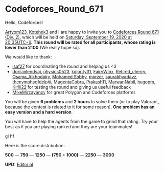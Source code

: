 # Codeforces_Round_671

Hello, Codeforces!

[Artyom123](https://codeforces.com/profile/Artyom123 "Master Artyom123"), [Kotehok3](https://codeforces.com/profile/Kotehok3 "Master Kotehok3") and I are happy to invite you to [Codeforces Round 671 (Div. 2)](https://codeforces.com/contest/1419 "Codeforces Round 671 (Div. 2)"), which will be held on [Saturday, September 19, 2020 at 20:35UTC+6](https://codeforces.com/https://www.timeanddate.com/worldclock/fixedtime.html?day=19&month=9&year=2020&hour=17&min=35&sec=0&p1=166). **This round will be rated for all participants, whose rating is lower than 2100** (We really hope so).

We would like to thank:

 * [isaf27](https://codeforces.com/profile/isaf27 "International Grandmaster isaf27") for coordinating the round and helping us <3
* [dorijanlendvaj](https://codeforces.com/profile/dorijanlendvaj "International Grandmaster dorijanlendvaj"), [physics0523](https://codeforces.com/profile/physics0523 "Master physics0523"), [kdjonty31](https://codeforces.com/profile/kdjonty31 "Expert kdjonty31"), [FairyWinx](https://codeforces.com/profile/FairyWinx "Master FairyWinx"), [Retired_cherry](https://codeforces.com/profile/Retired_cherry "Expert Retired_cherry"), [Osama_Alkhodairy](https://codeforces.com/profile/Osama_Alkhodairy "Master Osama_Alkhodairy"), [Mohamed.Sobhy](https://codeforces.com/profile/Mohamed.Sobhy "Master Mohamed.Sobhy"), [morzer](https://codeforces.com/profile/morzer "Expert morzer"), [saurabhyadavz](https://codeforces.com/profile/saurabhyadavz "Expert saurabhyadavz"), [thenymphsofdelphi](https://codeforces.com/profile/thenymphsofdelphi "Master thenymphsofdelphi"), [MagentaCobra](https://codeforces.com/profile/MagentaCobra "Candidate Master MagentaCobra"), [Prakash11](https://codeforces.com/profile/Prakash11 "Expert Prakash11"), [MarwanNabil](https://codeforces.com/profile/MarwanNabil "Specialist MarwanNabil"), [hugopm](https://codeforces.com/profile/hugopm "International Grandmaster hugopm"), [Kirill22](https://codeforces.com/profile/Kirill22 "International Master Kirill22") for testing the round and giving us useful feedback
* [MikeMirzayanov](https://codeforces.com/profile/MikeMirzayanov "Headquarters, MikeMirzayanov") for great Polygon and Codeforces platforms

You will be given **6 problems** and **2 hours** to solve them (or to play Valorant, because the contest is related to it for some reason). **One problem has an easy version and a hard version**.

You will have to help the agents from the game to grind that rating. Try your best as if you are playing ranked and they are your teammates!

gl hf

Here is the score distribution:

**500** — **750** — **1250** — **(750 + 1000)** — **2250** — **3000**

**UPD:** [Editorial](Tutorial.md)

